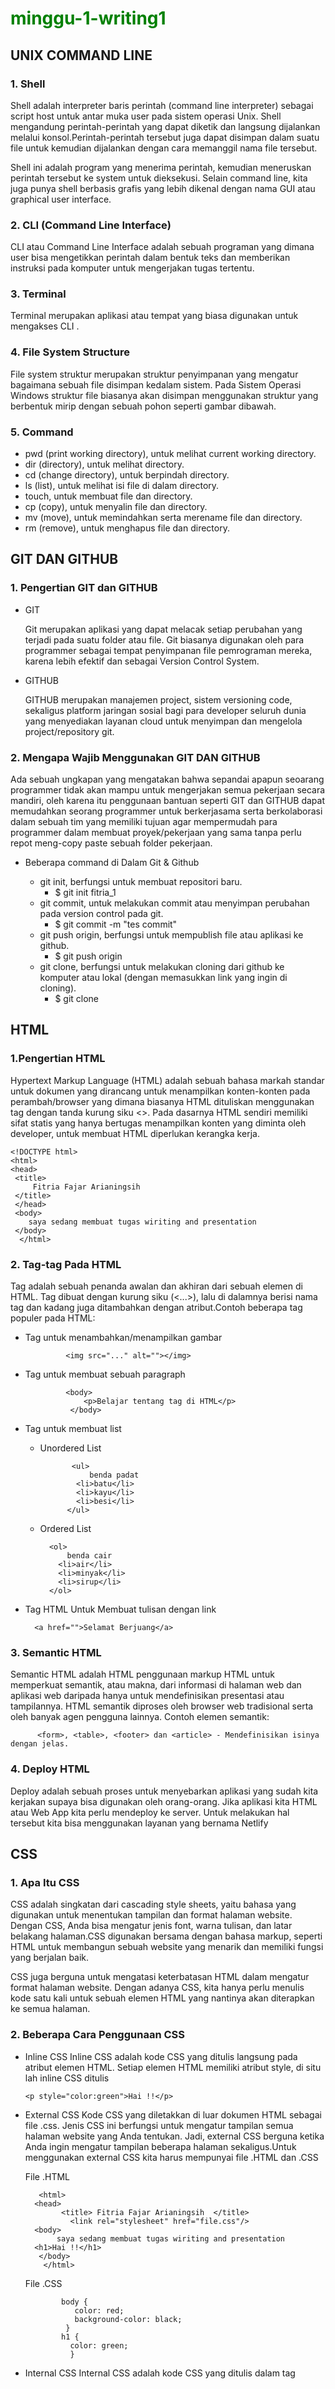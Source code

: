 # minggu-1-writing1

UNIX COMMAND LINE
---------------
### 1. Shell

Shell adalah interpreter baris perintah (command line interpreter) sebagai script host untuk antar muka user pada sistem operasi Unix. Shell mengandung
perintah-perintah yang dapat diketik dan langsung dijalankan melalui konsol.Perintah-perintah tersebut juga dapat disimpan dalam suatu file untuk kemudian dijalankan dengan cara memanggil nama file tersebut. 

Shell ini adalah program yang menerima perintah, kemudian meneruskan perintah tersebut ke system untuk dieksekusi.  Selain command line, kita juga punya shell berbasis grafis yang lebih dikenal dengan nama GUI atau graphical user interface.


### 2. CLI (Command Line Interface)

CLI atau Command Line Interface adalah sebuah programan yang dimana user bisa mengetikkan perintah dalam bentuk teks dan memberikan instruksi pada komputer untuk mengerjakan tugas tertentu.


### 3. Terminal 

Terminal merupakan aplikasi atau tempat yang biasa digunakan untuk mengakses CLI .


### 4. File System Structure 

File system struktur merupakan struktur penyimpanan yang mengatur bagaimana sebuah file disimpan kedalam sistem. Pada Sistem Operasi Windows struktur file biasanya akan disimpan menggunakan struktur yang berbentuk mirip dengan sebuah pohon seperti gambar dibawah.


### 5. Command 

- pwd (print working directory), untuk melihat current working directory.
- dir (directory), untuk melihat directory.
- cd (change directory), untuk berpindah directory.
- ls (list), untuk melihat isi file di dalam directory.
- touch, untuk membuat file dan directory.
- cp (copy), untuk menyalin file dan directory.
- mv (move), untuk memindahkan serta merename file dan directory.
- rm (remove), untuk menghapus file dan directory.
  

GIT DAN GITHUB
---------------
### 1. Pengertian GIT dan GITHUB

- GIT 
  
    Git merupakan aplikasi yang dapat melacak setiap perubahan yang terjadi pada suatu folder atau file. Git biasanya digunakan oleh para programmer sebagai tempat penyimpanan file pemrograman mereka, karena lebih efektif dan sebagai Version Control System.

- GITHUB
  
    GITHUB  merupakan manajemen project, sistem versioning code, sekaligus platform jaringan sosial bagi para developer seluruh dunia yang menyediakan layanan cloud untuk menyimpan dan mengelola project/repository git.

### 2. Mengapa Wajib Menggunakan GIT DAN GITHUB 
  
  Ada sebuah ungkapan yang mengatakan bahwa sepandai apapun seoarang programmer tidak akan mampu untuk mengerjakan semua pekerjaan secara mandiri, oleh karena itu penggunaan bantuan seperti GIT dan GITHUB dapat memudahkan seorang programmer untuk berkerjasama serta berkolaborasi dalam sebuah tim yang memiliki tujuan agar mempermudah para programmer dalam membuat proyek/pekerjaan yang sama tanpa perlu repot meng-copy paste sebuah folder pekerjaan.

- Beberapa command di Dalam Git & Github
  
    - git init, berfungsi untuk membuat repositori baru.
      - $ git init fitria_1
    - git commit, untuk melakukan commit atau menyimpan perubahan pada version control pada git. 
      - $ git commit -m "tes commit"
    - git push origin, berfungsi untuk mempublish file atau aplikasi ke github.
      - $ git push origin 
    - git clone, berfungsi untuk melakukan cloning dari github ke komputer atau lokal (dengan memasukkan link yang ingin di cloning).
      - $ git clone 
     
     
HTML 
---------------

### 1.Pengertian HTML

Hypertext Markup Language (HTML) adalah sebuah bahasa markah standar untuk dokumen yang dirancang untuk menampilkan konten-konten pada perambah/browser yang dimana biasanya HTML dituliskan menggunakan tag dengan tanda kurung siku <>. Pada dasarnya HTML sendiri memiliki sifat statis yang hanya bertugas menampilkan konten yang diminta oleh developer, untuk membuat HTML diperlukan kerangka kerja.



    <!DOCTYPE html>
    <html>
    <head>
     <title>
         Fitria Fajar Arianingsih 
     </title>
     </head>
     <body>
        saya sedang membuat tugas wiriting and presentation 
     </body>
      </html>
      
 ### 2. Tag-tag Pada HTML
Tag adalah sebuah penanda awalan dan akhiran dari sebuah elemen di HTML. Tag dibuat dengan kurung siku (<...>), lalu di dalamnya berisi nama tag dan kadang juga ditambahkan dengan atribut.Contoh beberapa tag populer pada HTML:
  
- Tag untuk menambahkan/menampilkan gambar  

    
               <img src="..." alt=""></img>
               
               
- Tag untuk membuat sebuah paragraph


               <body>
                   <p>Belajar tentang tag di HTML</p>
                </body> 
                
                
- Tag untuk membuat list
   - Unordered List


                <ul>
                    benda padat
                 <li>batu</li>
                 <li>kayu</li>
                 <li>besi</li>
               </ul>
               
               
    - Ordered List
   

            <ol>
                benda cair
              <li>air</li>
              <li>minyak</li>
              <li>sirup</li>
            </ol>
        
- Tag HTML Untuk Membuat tulisan dengan link

        <a href="">Selamat Berjuang</a>
        
        
### 3. Semantic HTML

Semantic HTML adalah HTML penggunaan markup HTML untuk memperkuat semantik, atau makna, dari informasi di halaman web dan aplikasi web daripada hanya untuk mendefinisikan presentasi atau tampilannya. HTML semantik diproses oleh browser web tradisional serta oleh banyak agen pengguna lainnya. Contoh elemen semantik:


          <form>, <table>, <footer> dan <article> - Mendefinisikan isinya dengan jelas.
          
          
### 4. Deploy HTML

Deploy adalah sebuah proses untuk menyebarkan aplikasi yang sudah kita kerjakan supaya bisa digunakan oleh orang-orang. Jika aplikasi kita HTML atau Web App kita perlu mendeploy ke server. Untuk melakukan hal tersebut kita bisa menggunakan layanan yang bernama Netlify


CSS
---------------
### 1. Apa Itu CSS
CSS adalah singkatan dari cascading style sheets, yaitu bahasa yang digunakan untuk menentukan tampilan dan format halaman website. Dengan CSS, Anda bisa mengatur jenis font, warna tulisan, dan latar belakang halaman.CSS digunakan bersama dengan bahasa markup, seperti HTML untuk membangun sebuah website yang menarik dan memiliki fungsi yang berjalan baik.

CSS juga berguna untuk mengatasi keterbatasan HTML dalam mengatur format halaman website. Dengan adanya CSS, kita hanya perlu menulis kode satu kali untuk sebuah elemen HTML yang nantinya akan diterapkan ke semua halaman. 

### 2. Beberapa Cara Penggunaan CSS 
- Inline CSS
Inline CSS adalah kode CSS yang ditulis langsung pada atribut elemen HTML. Setiap elemen HTML memiliki atribut style, di situ lah inline CSS ditulis

      <p style="color:green">Hai !!</p>

- External CSS
Kode CSS yang diletakkan di luar dokumen HTML sebagai file .css. Jenis CSS ini berfungsi untuk mengatur tampilan semua halaman website yang Anda tentukan. Jadi, external CSS berguna ketika Anda ingin mengatur tampilan beberapa halaman sekaligus.Untuk menggunakan external CSS kita harus mempunyai file .HTML dan .CSS

   File .HTML


         <html>
        <head>
              <title> Fitria Fajar Arianingsih  </title>
                <link rel="stylesheet" href="file.css"/>
        <body>
             saya sedang membuat tugas wiriting and presentation 
        <h1>Hai !!</h1>
         </body>
          </html>
          
      
    File .CSS


              body {
                 color: red;
                 background-color: black;
               }
              h1 {
                color: green;
                }
                
               
- Internal CSS
Internal CSS adalah kode CSS yang ditulis dalam tag<style> dan kode HTML yang ditulis di bagian header file HTML. Internal CSS digunakan untuk membuat tampilan pada satu halaman website dan tidak digunakan di halaman website yang lain.
  
  
            <html>
            <head>
            <title> Fitria Fajar Arianingsih  </title>
               <style>
                  body {
                    color: white;
                    background-color: black;
                  }
                   h1 {
                    color: green;
                  }
               </style>
            <body>
                  saya sedang membuat tugas wiriting and presentation 
            <h1>Hai !!</h1>
              </body>
              </html>
              
              
### 3. CSS Syntax
CSS Syntax adalah syntax yang digunakan untuk menunjuk atau memilih HTML element mana yang ingin diberi style (dihias). CSS syntax terdiri dari selector, property, dan value. CSS memiliki syntax yang sederhana dan menggunakan sejumlah kata kunci berbahasa Inggris untuk menentukan nama-nama berbagai properti. CSS memiliki dua aturan utama, yaitu Selector dan Declaration.
              
              
              h1 {
                  background-color: royalblue;
                 }
              
           
  Keterangan :
   **h1** merupakan selector yang nantinya akan mengalami perubahan pada HTML.
   **backgruond-color** merupakan sebuah property. Property adalah atribut style yang ingin dirubah, misalnya color, background, margin, dll.
   **royalblue** merupakan value atau nilai dari suatau property.
              
 ### 4. Flexbox
flexbox merupakan mode layout yang ada di CSS3 dan digunakan untuk mengatur elemen di suatu halaman web. Flexbox ini akan mengatur ukuran dari elemen anaknya secara    otomatis, dan mampu beradaptasi dengan ukuran container-nya. Contohnya Properti align-content 
              
              
         align-content: stretch;
  
              
 ALGORITMA           
---------------
### 1. Pengertian Algoritma
Algoritma adalah deskripsi berupa step-step yang dibutuhkan untuk menyelesaikan suatu masalah dengan rangkaian terbatas dari instruksi-instruksi yang rumit, yang biasanya digunakan untuk menyelesaikan atau menjalankan suatu kelompok masalah komputasi tertentu. Algoritma digunakan sebagai spesifikasi untuk melakukan perhitungan dan pemrosesan data.
### 2. Perbedaan Algoritma 
Algoritma memberikan langkah-langkah yang dilakukan untuk menyelesaikan masalah, sedangkan struktur data mengatur data yang dibutuhkan dalam memori (mengorganisasi data).
### 3. Manfaat Algoritma
   -Menjadi tidak bergantung dengan bahasa pemrograman.
              
   -Dapat membuat notasi algoritma yang dapat diterjemahkan ke dalam bahasa pemrograman apapun.
              
   -Cara berpikir dan analisis menjadi lebih kuat.
              
   -Membuat kita menjadi lebih berpikir panjang untuk menyelesaikan suatu masalah dengan cara seefektif mungkin.
              
### 4. Kualitas Wajib Algoritma
   -Input dan output harus didefinisikan terlebih dahulu dengan tepat.
              
   -Setiap step harus benar-benar clear dan tidak ambigu.
              
   -Algoritma seharusnya tidak mengandung suatu code pada bahasa pemograman tertentu. Algoritma harus dibuat agar dapat digunakan dalam bahasa pemograman apapun.
           
### 5. Algoritma Sederhana
  -Contoh algoritma untuk menghitung luas persegi panjang adalah

              
    Masukkan panjang (p)
    Masukkan lebar (l)
    Menghitung luas persegi panjang yaitu panjang * lebar (p*l)
    Tampilkan luas persegi panjang             
              
              
### 6. Pseudocode     
Pseudocode atau kode semu dapat diartikan sebagai deskripsi dari algoritma pemrograman yang dituliskan secara sederhana dibandingkan dengan sintaksis bahasa pemrograman. Tujuannya, agar lebih mudah dibaca dan dipahami manusia. Setelah mengetahui pengertian dan fungsi dari pseudocode, kamu juga harus mengetahui notasi apa saja yang digunakan untuk mengetahui proses yang terjadi. Berikut ini adalah beberapa notasinya.

  -INPUT
   Digunakan untuk menunjukan proses memasukan suatu isi variabel.

  -OUTPUT
   Digunakan untuk menunjukan proses keluaran yang terjadi.

  -WHILE
   Digunakan untuk sebuah perulangan yang memiliki iterasi awal.

  -FOR
   Digunakan untuk sebuah perulangan perhitungan iterasi.

  -REPEAT – UNTIL
   Digunakan untuk sebuah perulangan yang memiliki kondisi akhir.

  -IF – THEN – ELSE
   Digunakan untuk mengambil sebuah keputusan dari beberapa kondisi.
             
              
              deklarasi
              var number : integer

              algortima:
                  INPUT number
              if (number % 2 = 0) THEN 
                   OUTPUT "genap"
              else 
                   OUPUT "ganjil"
              
              

### 7. Penerapan Algoritma Dengan Java script 
              
              
              
              for(let i = 0; i < 10; i++){
                document.write("<p>Perulangan ke-" + i + "</p>")
                }
                                    
                                    
### 8. Pendekatan dan Penyelesaikan Suatu Masalah Melalui Program    
  - Procedural 
    Procedural adalah cara berpikir secara runtun. Artinya serangkaian perintah yang berurutan.
                       
                                    
                                    
                STORE "width" with any value
                STORE "height" with any value
                STORE "area" without any value

                CALCULATE "width" times "height"
                SET "area" value with calculation result
                DISPLAY "area"
 
                                    
 
 - Conditional
 Conditional digunakan saat dibutuhkan percabangan kasus. Komputer akan melakukan suatu tindakan jika suatu kondisi terpenuhi. 

   Jika hari ini tidak hujan, maka Bob pergi ke pasar, jika tidak maka Bob dirumah aja.
   Jika tidak terpenuhi, maka tidak akan dijalankan.
                                    
 - Looping 
 Komputer dapat melakukan sebuah proses yang sama berulang-ulang. Jika membutuhkan perulangan dalam kasus tertentu, kita bisa menggunakan Looping.
                                    
 - Recursive
 Recursive adalah pola pikir dalam algoritma yang memanggil method/function didalam sebuah function.    
                                    
 
JAVASCRIPT                                    
---------------         
### 1. Pengertian JAVASCRIPT
Javascript adalah bahasa pemograman yang sangat powerful yang digunakan untuk logic pada sebuah website, Javascript juga dapat membuat website menjadi interaktif dan dinamis  
### 2. Syntax dan Statement
Syntax bisa dianalogikan seperti kosa kata (vocabulary) dan tata cara (grammar) pada bahasa pemograman.
Kita menggunakan syntax tertentu untuk membuat statement program, instruksi untuk djalankan/dieksekusi oleh web browser, compiler, ataupun intrepreter
contohnya:
  - Alert()
    alert() biasanya digunakan untuk menampilkan sebuah pesan peringatan atau informasi.
                                    
                                    
                                    alert("Hai Saya Fitria ");
                                   
                                    
 - Prompt() 
   prompt() berfungsi untuk mengambil sebuah inputan dari pengguna.   
                                    
                                    
                                    var nama = prompt("Siapa nama kamu?", "");
                                    document.write("<p>Hello "+ nama +"</p>");
                                    
                                    
  - confirm()
    confirm() digunakan untuk melakukan konfirmasi dalam melakukan tindakan tertentu.  
                                    
                                    
                                    confirm("apakah anda yakin untuk mengumpulkan tugas ?");
                                    
                                    
 ### 3. Tipe Data Pada JAVASCRIPT
 Tipe data adalah klasifikasi yang kita berikan untuk berbagai macam data yang digunakan dalam programming.
                                    
  - number
                                    
     Tipe data number adalah tipe data yang mengandung semua angka termasuk angka desimal.
                                    
  - string
                                    
    Tipe data string adalah grup karakter yang ada pada keyboard laptop/PC kita yaitu letters (huruf), number (angka), spaces (spasi), symbol, dan lainnya.
Harus diawali dan diakhiri dengan single quotes ‘ … ‘ ataupun double quotes “ … “     
                                    
  - boolean
                                    
     Tipe data boolean adalah tipe data yang hanya mempunyai 2 buah nilai.2 buah nilai tersebut adalah TRUE (benar) or FALSE (salah).
Analoginya adalah seperti tombol/button ON/OFF dan juga seperti sebuah jawaban antara YES/NO.
                                    
  - null
                                    
    Tipe data null adalah tipe data yang diartikan bahwa sebuah variable/data tidak memiliki nilai. Null berbeda dengan string kosong. String kosong masih memiliki tipe data string.
                                    
  - undefined
                                    
    Tipe data undefined adalah tipe data yang merepresentasikan varibel/data yang tidak memiliki nilai.
Undefined berbeda dengan null.
Nilai dari pemanggilan variabel yang belum didefinisikan
Nilai dari pemanggilan element array yang tidak ada
Nilai dari pemanggilan property objek yang tidak ada
Nilai dari pemanggilan fungsi yang tidak mengembalikan nilai (return)
Nilai dari parameter fungsi yang tidak memiliki argumen
                            
   - object
                                    
      Tipe data object adalah koleksi data yang saling berhubungan (related). Tipe data pbject dapat menyimpan data dengan tipe data apapun (number, string, boolean, dan lainnya).Tipe data object mempunyai key dan value.
                              
 
### 4. Operator di JAVASCRIPT
  - Opeartor Aritmatika pada Javascript
Operator aritmatika merupakan operator untuk melakukan operasi aritmatika seperti penjumlahan, pengurangan, pembagian, perkalian, dsb.
                                    Tambah (+)
                                    Kuramg (-)
                                    Perkalian (*)
                                    Pembagian (/)
                                    Modulus (%) Modulus adalah hasil dari sisa bagi.
                                    
                                    
 - Comparison/Perbandingan operator
                                    
                                    
                                    Lebih kecil dari : <
                                    Lebih besar dari: >
                                    Lebih kecil atau sama dengan: <=
                                    Lebih besar atau sama dengan: >=
                                    Sama dengan: ===
                                    Tidak sama dengan: !==
              
              
- Opeartor Logika 
  Logical operator biasa digunakan untuk sebuah CONDITIONAL pada pemograman. Menghasilkan nilai BOOLEAN yaitu TRUE or FALSE.
              
              
              
                                     AND operator : &&
                                     OR operator: ||
                                     NOT operator: !

              
              
### 5. Control Flow (conditional dan looping)      
  #### Conditional   
Conditional merupakan statement percabangan yang menggambarkan suatu kondisi. Conditional statement akan mengecek kondisi spesifik dan menjalankan perintah berdasarkan kondisi tersebut Yang dicek adalah apakah kondisi tersebut TRUE (benar). Jika TRUE maka code didalam kondisi tersebut dijalankan.
Contoh Conditional dalam kehidupan :
Jika cuaca cerah hari ini, maka kita akan pergi keluar
Jika alarm berbunyi, maka kita akan bangun dari tidur
              
              
              Contoh Conditional  IF Statement
              if (ture) {
                console.log ('akan diterima ')  ;
                }
              if (false) {
                 console.log ('tidak diterima');
                }
              
              
             Contoh Conditional IF … ELSE Statement IF 
             var buah = "jeruk";
             if( buah == "jeruk" ) {
                document.write("<b>Kamu suka buah jeruk</b>");
              } else if( buah == "salak" ) {
                document.write("<b>Kamu suka buah salak</b>");
              } else if( buah == "manggis" ) {
                document.write("<b>Kamu suka buah manggis</b>");
             } else {
                 document.write("<b>Kamu tidak suka buah, mungkin kamu suka daging.</b>");
             }



              
  - Truthy and Falsy 
    Digunakan untuk mengecek apakah variabel telah terisi namun tidak mementingkan nilainya.
    - Falsy
Sebuah nilai yang dievaluasi menjadi nilai False oleh JavaScript. Hanya ada enam nilai yang dievaluasi menjadi False, atau bersifat falsy, oleh JavaScript, yaitu:
              
              
              false
              0 (nol)
              "", string kosong
              null
              undefined
              NaN
             
              
- Truthy
Sebuah nilai yang dievaluasi menjadi nilai true di JavaScript. Ada banyak nilai yang dievaluasi menjadi true, bersifat truthy hanya perlu memahami keenam nilai yang bersifat falsy. Selebihnya, nilai apapun selain keenam nilai tersebut bersifat truthy.
              
- Switch Case Conditional
Gunakan switch case jika kondisi dan percabangan terlalu banyak
              
              
              
                    switch (nilai) {
                       case variabel1:
                       pernyataan akan di eksekusi, bila nilai = variabel1
                    break;
              
              
- Ternary Operator
Ternary operator merupakan short-syntax dari statement if … else.
              
              
              Bentuk Code Statement If-Else Secara Umum:
                      $nilai = 9;
                      if ($nilai > 8) {
	                    echo 'Sangat Baik';
                      } else {
                          	echo 'Baik';
                      }
              
              
              Penggunaan Ternary Operator:
                      $nilai = 9;
                      echo $nilai > 8 ? 'Sangat Baik' : 'Baik'; // Baik
                    case variabel2:
                    pernyataan akan di eksekusi, bila nilai = variabel2
                    break;
                    ...
                    default:
                    pernyataan akan di eksekusi, bila tidak ada variabel yang sama dengan nilai
                    } 
              

                                   
  #### Looping
    Looping adalah statement yang mengulang sebuah instruksi hingga kondisi terpenuhi atau jika kondisi stop/berhenti tercapai.
              
  - FOR LOOP 
    For Loop merupakan instruksi pengulangan yang dapat kita berikan pada program yang kita kembangkan. Gunakan FOR LOOP jika kita tahu seberapa banyak nilai pasti untuk pengulangannya
              
  - FOR LOOP PARAMETER
    Inisialisasi: Sebagai inisialisasi awal dari mana mulainya sebuah pengulangan. Kita memberikan nilai awal/default pada parameter ini.
    Condition: For loop akan terus berjalan selama kondisi ini terpenuhi. Selama kondisi bernilai TRUE. 
    Post-expression (Increment/Decrement): Iterasi statement yang digunakan untuk mengupdate variabel yang menjadi kontrol pada pengulangan.

  - WHILE LOOP 
    While Loop akan menjalankan instruksi pengulangan kondisi bernilai TRUE. Gunakan WHILE LOOP jika kita tidak mengetahui jumlah pasti pengulangan.
              
  - Nested Loop
    Jika kita membuat looping didalam looping. Maka ini dinamakan Nested Loop.
    Looping pertama dianalogikan sebagai baris.
    Looping kedua dianalogikan sebagai kolom.
              
  - DO WHILE
    Perulangan do/while akan melakukan perulangan sebanyak 1 kali terlebih dahulu, lalu mengecek kondisi yang ada di dalam kurung while .
       
              

